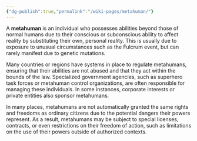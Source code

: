 ```yaml
---
{"dg-publish":true,"permalink":"/wiki-pages/metahuman/"}
---
```


A **metahuman** is an individual who possesses abilities beyond those of normal humans due to their conscious or subconscious ability to affect reality by substituting their own, personal reality. This is usually due to exposure to unusual circumstances such as the Fulcrum event, but can rarely manifest due to genetic mutations.

Many countries or regions have systems in place to regulate metahumans, ensuring that their abilities are not abused and that they act within the bounds of the law. Specialized government agencies, such as superhero task forces or metahuman control organizations, are often responsible for managing these individuals. In some instances, corporate interests or private entities also sponsor metahumans.

In many places, metahumans are not automatically granted the same rights and freedoms as ordinary citizens due to the potential dangers their powers represent. As a result, metahumans may be subject to special licenses, contracts, or even restrictions on their freedom of action, such as limitations on the use of their powers outside of authorized contexts.